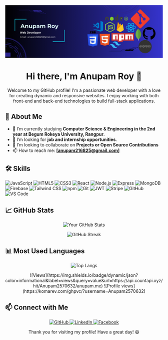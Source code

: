 <img src='./asset/ANUPAM.png'/>

<h1 align="center">Hi there, I'm Anupam Roy 👋</h1>
<p align="center">
    Welcome to my GitHub profile! I'm a passionate web developer with a love for creating dynamic and responsive websites. I enjoy working with both front-end and back-end technologies to build full-stack applications.
</p>


## 🚀 About Me

- 💼 I’m currently studying **Computer Science & Engineering in the 2nd year at Begum Rokeya University, Rangpur**.
- 🌱 I’m looking for **job and internship opportunities**.
- 👯 I’m looking to collaborate on **Projects or Open Source Contributions**
- 📫 How to reach me: **[anupam216825@gmail.com]**


## 🛠️ Skills

<p>
    <img src="https://img.shields.io/badge/-JavaScript-black?style=flat-square&logo=javascript" alt="JavaScript">
    <img src="https://img.shields.io/badge/-HTML5-E34F26?style=flat-square&logo=html5&logoColor=white" alt="HTML5">
    <img src="https://img.shields.io/badge/-CSS3-1572B6?style=flat-square&logo=css3" alt="CSS3">
    <img src="https://img.shields.io/badge/-React-black?style=flat-square&logo=react" alt="React">
    <img src="https://img.shields.io/badge/-Node.js-339933?style=flat-square&logo=node-dot-js&logoColor=white" alt="Node.js">
    <img src="https://img.shields.io/badge/-Express-black?style=flat-square&logo=express" alt="Express">
    <img src="https://img.shields.io/badge/-MongoDB-black?style=flat-square&logo=mongodb" alt="MongoDB">
    <img src="https://img.shields.io/badge/-Firebase-FFCA28?style=flat-square&logo=firebase&logoColor=black" alt="Firebase">
    <img src="https://img.shields.io/badge/-Tailwind%20CSS-38B2AC?style=flat-square&logo=tailwind-css&logoColor=white" alt="Tailwind CSS">
    <img src="https://img.shields.io/badge/-npm-CB3837?style=flat-square&logo=npm&logoColor=white" alt="npm">
    <img src="https://img.shields.io/badge/-Git-black?style=flat-square&logo=git" alt="Git">
     <img src="https://img.shields.io/badge/-JWT-000000?style=flat-square&logo=json-web-tokens" alt="JWT">
    <img src="https://img.shields.io/badge/-Stripe-008CDD?style=flat-square&logo=stripe&logoColor=white" alt="Stripe">
    <img src="https://img.shields.io/badge/-GitHub-181717?style=flat-square&logo=github" alt="GitHub">
    <img src="https://img.shields.io/badge/-VS%20Code-007ACC?style=flat-square&logo=visual-studio-code&logoColor=white" alt="VS Code">
</p>


## 📈 GitHub Stats

<p align="center">
    <img src="https://github-readme-stats.vercel.app/api?username=anupam2570632&show_icons=true&hide_border=true&theme=radical" alt="Your GitHub Stats">
</p>

<p align="center">
    <img src="https://github-readme-streak-stats.herokuapp.com/?user=anupam2570632&theme=radical&hide_border=true" alt="GitHub Streak">
</p>


## 📊 Most Used Languages

<p align="center">
    <img src="https://github-readme-stats.vercel.app/api/top-langs/?username=anupam2570632&layout=compact&hide_border=true&theme=radical" alt="Top Langs">

</p>

<p align="center">
    ![Views](https://img.shields.io/badge/dynamic/json?color=informational&label=views&query=value&url=https://api.countapi.xyz/hit/Anupam2570632/anupam.me)
    ![Profile views](https://komarev.com/ghpvc/?username=Anupam2570632)
</p>

## 📫 Connect with Me

<p align="center">
    <a href="https://github.com/Anupam2570632" target="_blank">
        <img src="https://img.shields.io/badge/GitHub-000000?style=for-the-badge&logo=github&logoColor=white" alt="GitHub">
    </a>
    <a href="https://www.linkedin.com/in/anupam-roy1/" target="_blank">
        <img src="https://img.shields.io/badge/LinkedIn-0077B5?style=for-the-badge&logo=linkedin&logoColor=white" alt="LinkedIn">
    </a>
    <a href="https://web.facebook.com/profile.php?id=100072819183039" target="_blank">
        <img src="https://img.shields.io/badge/Facebook-1877F2?style=for-the-badge&logo=facebook&logoColor=white" alt="Facebook">
    </a>
</p>

<p align="center">
    Thank you for visiting my profile! Have a great day! 😄
</p>
